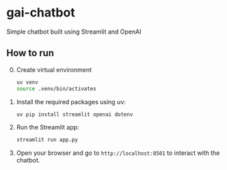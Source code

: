 # gai-chatbot
Simple chatbot built using Streamlit and OpenAI

## How to run

0. Create virtual environment
    ```sh
    uv venv
    source .venv/bin/activates
    ```
1. Install the required packages using uv:
    ```sh
    uv pip install streamlit openai dotenv
    ```

2. Run the Streamlit app:
    ```sh
    streamlit run app.py
    ```

3. Open your browser and go to `http://localhost:8501` to interact with the chatbot.
